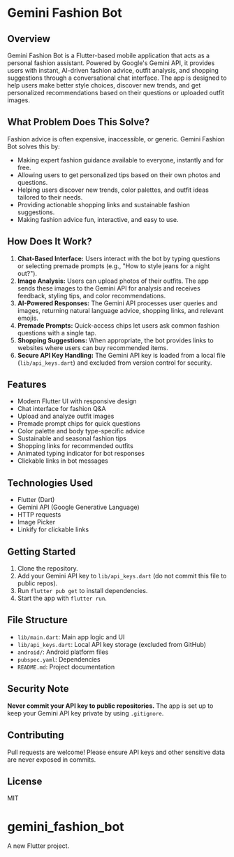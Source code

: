 # Gemini Fashion Bot

## Overview

Gemini Fashion Bot is a Flutter-based mobile application that acts as a personal fashion assistant. Powered by Google's Gemini API, it provides users with instant, AI-driven fashion advice, outfit analysis, and shopping suggestions through a conversational chat interface. The app is designed to help users make better style choices, discover new trends, and get personalized recommendations based on their questions or uploaded outfit images.

## What Problem Does This Solve?

Fashion advice is often expensive, inaccessible, or generic. Gemini Fashion Bot solves this by:

- Making expert fashion guidance available to everyone, instantly and for free.
- Allowing users to get personalized tips based on their own photos and questions.
- Helping users discover new trends, color palettes, and outfit ideas tailored to their needs.
- Providing actionable shopping links and sustainable fashion suggestions.
- Making fashion advice fun, interactive, and easy to use.

## How Does It Work?

1. **Chat-Based Interface:** Users interact with the bot by typing questions or selecting premade prompts (e.g., "How to style jeans for a night out?").
2. **Image Analysis:** Users can upload photos of their outfits. The app sends these images to the Gemini API for analysis and receives feedback, styling tips, and color recommendations.
3. **AI-Powered Responses:** The Gemini API processes user queries and images, returning natural language advice, shopping links, and relevant emojis.
4. **Premade Prompts:** Quick-access chips let users ask common fashion questions with a single tap.
5. **Shopping Suggestions:** When appropriate, the bot provides links to websites where users can buy recommended items.
6. **Secure API Key Handling:** The Gemini API key is loaded from a local file (`lib/api_keys.dart`) and excluded from version control for security.

## Features

- Modern Flutter UI with responsive design
- Chat interface for fashion Q&A
- Upload and analyze outfit images
- Premade prompt chips for quick questions
- Color palette and body type-specific advice
- Sustainable and seasonal fashion tips
- Shopping links for recommended outfits
- Animated typing indicator for bot responses
- Clickable links in bot messages

## Technologies Used

- Flutter (Dart)
- Gemini API (Google Generative Language)
- HTTP requests
- Image Picker
- Linkify for clickable links

## Getting Started

1. Clone the repository.
2. Add your Gemini API key to `lib/api_keys.dart` (do not commit this file to public repos).
3. Run `flutter pub get` to install dependencies.
4. Start the app with `flutter run`.

## File Structure

- `lib/main.dart`: Main app logic and UI
- `lib/api_keys.dart`: Local API key storage (excluded from GitHub)
- `android/`: Android platform files
- `pubspec.yaml`: Dependencies
- `README.md`: Project documentation

## Security Note

**Never commit your API key to public repositories.**
The app is set up to keep your Gemini API key private by using `.gitignore`.

## Contributing

Pull requests are welcome! Please ensure API keys and other sensitive data are never exposed in commits.

## License

MIT

# gemini_fashion_bot

A new Flutter project.
